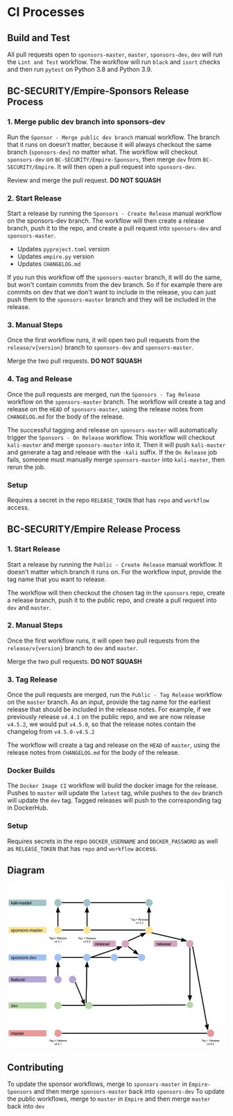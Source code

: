 # CI Processes

## Build and Test
All pull requests open to `sponsors-master`, `master`, `sponsors-dev`, `dev` will run the `Lint and Test` workflow. The workflow will run `black` and `isort` checks and then run `pytest` on Python 3.8 and Python 3.9.

## BC-SECURITY/Empire-Sponsors Release Process
### 1. Merge public dev branch into sponsors-dev
Run the `Sponsor - Merge public dev branch` manual workflow. The branch that it runs on doesn't matter,
because it will always checkout the same branch (`sponsors-dev`) no matter what.
The workflow will checkout `sponsors-dev` on `BC-SECURITY/Empire-Sponsors`, then merge `dev` from `BC-SECURITY/Empire`.
It will then open a pull request into `sponsors-dev`.

Review and merge the pull request. **DO NOT SQUASH**

### 2. Start Release
Start a release by running the `Sponsors - Create Release` manual workflow on the sponsors-dev branch.
The workflow will then create a release branch, push it to the repo, and create a pull request into `sponsors-dev` and `sponsors-master`.

* Updates `pyproject.toml` version
* Updates `empire.py` version
* Updates `CHANGELOG.md`

If you run this workflow off the `sponsors-master` branch, it will do the same, but won't contain commits from the dev branch.
So if for example there are commits on dev that we don't want to include in the release, you can just push them to the `sponsors-master`
branch and they will be included in the release.

### 3. Manual Steps
Once the first workflow runs, it will open two pull requests from the `release/v{version}` branch to `sponsors-dev` and `sponsors-master`.

Merge the two pull requests. **DO NOT SQUASH**

### 4. Tag and Release
Once the pull requests are merged, run the `Sponsors - Tag Release` workflow on the `sponsors-master` branch.
The workflow will create a tag and release on the `HEAD` of `sponsors-master`, using the release notes from `CHANGELOG.md` for the body of the release.

The successful tagging and release on `sponsors-master` will automatically trigger the `Sponsors - On Release` workflow. This workflow will checkout `kali-master` and merge `sponsors-master` into it. Then it will push `kali-master` and generate a tag and release with the `-kali` suffix.
If the `On Release` job fails, someone must manually merge `sponsors-master` into `kali-master`, then rerun the job.

### Setup
Requires a secret in the repo `RELEASE_TOKEN` that has `repo` and `workflow` access.

## BC-SECURITY/Empire Release Process
### 1. Start Release
Start a release by running the `Public - Create Release` manual workflow. It doesn't matter which branch it runs on.
For the workflow input, provide the tag name that you want to release.

The workflow will then checkout the chosen tag in the `sponsors` repo, create a release branch, push it to the public repo,
and create a pull request into `dev` and `master`.

### 2. Manual Steps
Once the first workflow runs, it will open two pull requests from the `release/v{version}` branch to `dev` and `master`.

Merge the two pull requests. **DO NOT SQUASH**

### 3. Tag Release
Once the pull requests are merged, run the `Public - Tag Release` workflow on the `master` branch.
As an input, provide the tag name for the earliest release that should be included in the release notes.
For example, if we previously release `v4.4.1` on the public repo, and we are now release `v4.5.2`, we would put `v4.5.0`,
so that the release notes contain the changelog from `v4.5.0-v4.5.2`

The workflow will create a tag and release on the `HEAD` of `master`, using the release notes from `CHANGELOG.md` for the body of the release.

### Docker Builds
The `Docker Image CI` workflow will build the docker image for the release. Pushes to `master` will update the `latest` tag, while pushes to the `dev` branch will update the `dev` tag.
Tagged releases will push to the corresponding tag in DockerHub.

### Setup
Requires secrets in the repo `DOCKER_USERNAME` and `DOCKER_PASSWORD` as well as `RELEASE_TOKEN` that has `repo` and `workflow` access.

## Diagram
![Release Process](./release-process.jpg)

## Contributing
To update the sponsor workflows, merge to `sponsors-master` in `Empire-Sponsors` and then merge `sponsors-master` back into `sponsors-dev`
To update the public workflows, merge to `master` in `Empire` and then merge `master` back into `dev`
